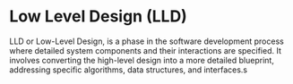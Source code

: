 # Low Level Design (LLD)
LLD or Low-Level Design, is a phase in the software development process where detailed system components and their interactions are specified. It involves converting the high-level design into a more detailed blueprint, addressing specific algorithms, data structures, and interfaces.s